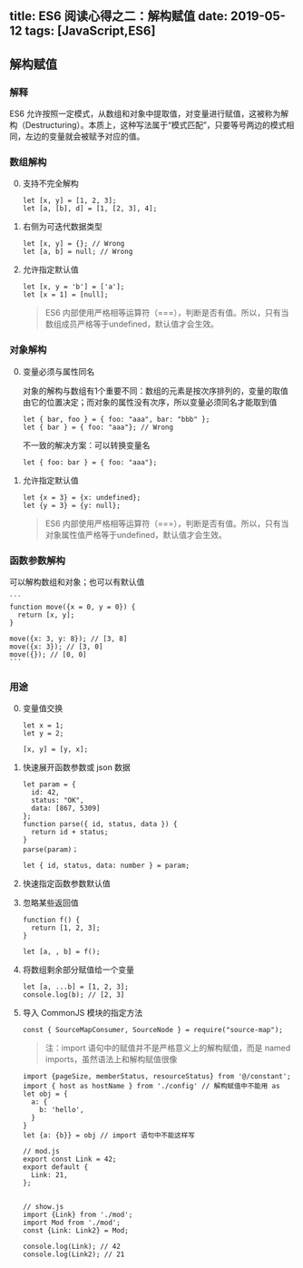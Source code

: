 title: ES6 阅读心得之二：解构赋值
date: 2019-05-12
tags: [JavaScript,ES6]
---

## 解构赋值

### 解释
ES6 允许按照一定模式，从数组和对象中提取值，对变量进行赋值，这被称为解构（Destructuring）。本质上，这种写法属于“模式匹配”，只要等号两边的模式相同，左边的变量就会被赋予对应的值。

### 数组解构

0. 支持不完全解构

	```
	let [x, y] = [1, 2, 3];
	let [a, [b], d] = [1, [2, 3], 4];
	```
0. 右侧为可迭代数据类型

	```
	let [x, y] = {}; // Wrong
	let [a, b] = null; // Wrong
	```
0. 允许指定默认值

	```
	let [x, y = 'b'] = ['a'];
	let [x = 1] = [null];
	```
	> ES6 内部使用严格相等运算符（===），判断是否有值。所以，只有当数组成员严格等于undefined，默认值才会生效。

### 对象解构

0. 变量必须与属性同名

	对象的解构与数组有1个重要不同：数组的元素是按次序排列的，变量的取值由它的位置决定；而对象的属性没有次序，所以变量必须同名才能取到值

	```
	let { bar, foo } = { foo: "aaa", bar: "bbb" };
	let { bar } = { foo: "aaa"}; // Wrong
	```
	不一致的解决方案：可以转换变量名

	```
	let { foo: bar } = { foo: "aaa"};
	```
0. 允许指定默认值

	```
	let {x = 3} = {x: undefined};
	let {y = 3} = {y: null};
	```
	> ES6 内部使用严格相等运算符（===），判断是否有值。所以，只有当对象属性值严格等于undefined，默认值才会生效。

### 函数参数解构

可以解构数组和对象；也可以有默认值

	```
	function move({x = 0, y = 0}) {
	  return [x, y];
	}

	move({x: 3, y: 8}); // [3, 8]
	move({x: 3}); // [3, 0]
	move({}); // [0, 0]
	```

### 用途

0. 变量值交换

	```
	let x = 1;
	let y = 2;

	[x, y] = [y, x];
	```
0. 快速展开函数参数或 json 数据

	```
	let param = {
	  id: 42,
	  status: "OK",
	  data: [867, 5309]
	};
	function parse({ id, status, data }) {
	  return id + status;
	}
	parse(param)；

	let { id, status, data: number } = param;
	```
0. 快速指定函数参数默认值
0. 忽略某些返回值

	```
	function f() {
	  return [1, 2, 3];
	}

	let [a, , b] = f();
	```
0. 将数组剩余部分赋值给一个变量

	```
	let [a, ...b] = [1, 2, 3];
	console.log(b); // [2, 3]
	```
0. 导入 CommonJS 模块的指定方法

	```
	const { SourceMapConsumer, SourceNode } = require("source-map");

	```

	> 注：import 语句中的赋值并不是严格意义上的解构赋值，而是 named imports，虽然语法上和解构赋值很像

	```
	import {pageSize, memberStatus, resourceStatus} from '@/constant';
	import { host as hostName } from './config' // 解构赋值中不能用 as
	let obj = {
	  a: {
	    b: 'hello',
	  }
	}
	let {a: {b}} = obj // import 语句中不能这样写

	// mod.js
	export const Link = 42;
	export default {
	  Link: 21,
	};


	// show.js
	import {Link} from './mod';
	import Mod from './mod';
	const {Link: Link2} = Mod;

	console.log(Link); // 42
	console.log(Link2); // 21
	```

